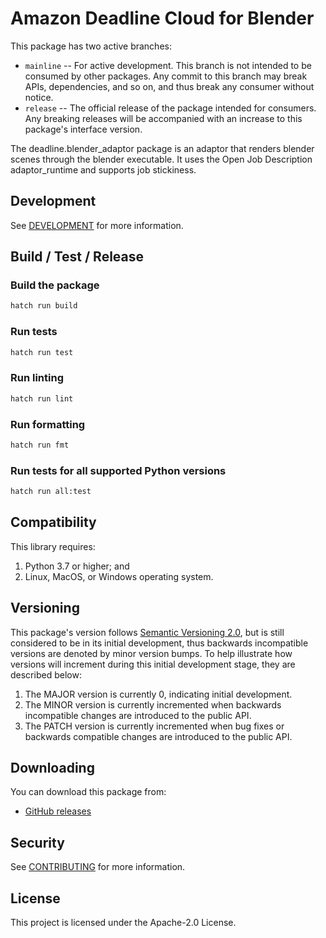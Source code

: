 # Amazon Deadline Cloud for Blender

This package has two active branches:

- `mainline` -- For active development. This branch is not intended to be consumed by other packages. Any commit to this branch may break APIs, dependencies, and so on, and thus break any consumer without notice.
- `release` -- The official release of the package intended for consumers. Any breaking releases will be accompanied with an increase to this package's interface version.

The deadline.blender_adaptor package is an adaptor that renders blender scenes through the blender executable. It uses the Open Job Description adaptor_runtime and supports job stickiness.

## Development

See [DEVELOPMENT](DEVELOPMENT.md) for more information.

## Build / Test / Release

### Build the package

```bash
hatch run build
```

### Run tests

```bash
hatch run test
```

### Run linting

```bash
hatch run lint
```

### Run formatting

```bash
hatch run fmt
```

### Run tests for all supported Python versions

```bash
hatch run all:test
```

## Compatibility

This library requires:

1. Python 3.7 or higher; and
2. Linux, MacOS, or Windows operating system.

## Versioning

This package's version follows [Semantic Versioning 2.0](https://semver.org/), but is still considered to be in its 
initial development, thus backwards incompatible versions are denoted by minor version bumps. To help illustrate how
versions will increment during this initial development stage, they are described below:

1. The MAJOR version is currently 0, indicating initial development. 
2. The MINOR version is currently incremented when backwards incompatible changes are introduced to the public API. 
3. The PATCH version is currently incremented when bug fixes or backwards compatible changes are introduced to the public API. 

## Downloading

You can download this package from:
- [GitHub releases](https://github.com/casillas2/deadline-cloud-for-blender/releases)

## Security

See [CONTRIBUTING](CONTRIBUTING.md#security-issue-notifications) for more information.

## License

This project is licensed under the Apache-2.0 License.

